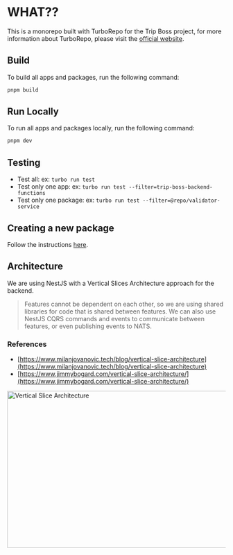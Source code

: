 # WHAT??

This is a monorepo built with TurboRepo for the Trip Boss project, for more information about TurboRepo, please visit the [official website](https://turbo.build/repo).

## Build

To build all apps and packages, run the following command:

```bash
pnpm build
```

## Run Locally

To run all apps and packages locally, run the following command:

```bash
pnpm dev
```

## Testing

- Test all: ex: `turbo run test`
- Test only one app: ex: `turbo run test --filter=trip-boss-backend-functions`
- Test only one package: ex: `turbo run test --filter=@repo/validator-service`

## Creating a new package

Follow the instructions [here](https://turbo.build/repo/docs/crafting-your-repository/creating-an-internal-package).

## Architecture

We are using NestJS with a Vertical Slices Architecture approach for the backend.

> Features cannot be dependent on each other, so we are using shared libraries for code that is shared between features.
> We can also use NestJS CQRS commands and events to communicate between features, or even publishing events to NATS.

### References

- [https://www.milanjovanovic.tech/blog/vertical-slice-architecture](https://www.milanjovanovic.tech/blog/vertical-slice-architecture)
- [https://www.jimmybogard.com/vertical-slice-architecture/](https://www.jimmybogard.com/vertical-slice-architecture/)

<img src="https://www.milanjovanovic.tech/blogs/mnw_062/vertical_slice_architecture.png" alt="Vertical Slice Architecture" width="644" height="362"/>
